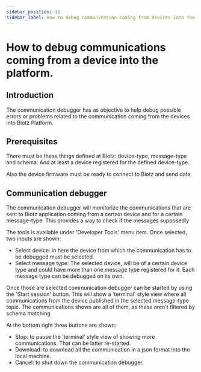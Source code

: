 ```yaml
---
sidebar_position: 11
sidebar_label: How to debug communication coming from devices into the application
---
```

# How to debug communications coming from a device into the platform.

## Introduction
The communication debugger has as objective to help debug possible errors or problems related to the communication coming from the devices into Biotz Platform.

## Prerequisites
There must be these things defined at Biotz: device-type, message-type and schema. And at least a device registered for the defined device-type.

Also the device firmware must be ready to connect to Biotz and send data.

## Communication debugger
The communication debugger will monitorize the communications that are sent to Biotz application coming from a certain device and for a certain message-type. This provides a way to check if the messages supposedly

The tools is available under 'Developer Tools' menu item. Once selected, two inputs are shown:

- Select device: in here the device from which the communication has to be debugged must be selected.
- Select message type: The selected device, will be of a certain device type and could have more than one message type registered for it. Each message type can be debugged on its own.

Once those are selected communication debugger can be started by using the 'Start session' button. This will show a 'terminal' style view where all communications from the device published in the selected message-type topic. The communications shown are all of them, as these aren't filtered by schema matching.

At the bottom right three buttons are shown:

- Stop: to pause the 'terminal' style view of showing more communications. That can be latter re-started.
- Download: to download all the communication in a json format into the local machine.
- Cancel: to shut down the communication debugger.
